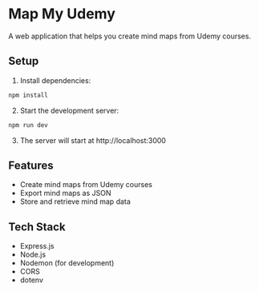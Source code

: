 # Map My Udemy

A web application that helps you create mind maps from Udemy courses.

## Setup

1. Install dependencies:
```bash
npm install
```

2. Start the development server:
```bash
npm run dev
```

3. The server will start at http://localhost:3000

## Features

- Create mind maps from Udemy courses
- Export mind maps as JSON
- Store and retrieve mind map data

## Tech Stack

- Express.js
- Node.js
- Nodemon (for development)
- CORS
- dotenv
